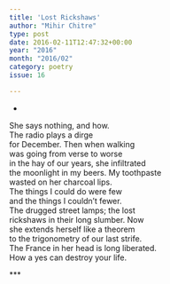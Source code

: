 ```yaml
---
title: 'Lost Rickshaws'
author: "Mihir Chitre"
type: post
date: 2016-02-11T12:47:32+00:00
year: "2016"
month: "2016/02"
category: poetry
issue: 16

---
```

*

She says nothing, and how.  
The radio plays a dirge  
for December. Then when walking  
was going from verse to worse  
in the hay of our years, she infiltrated  
the moonlight in my beers. My toothpaste  
wasted on her charcoal lips.  
The things I could do were few  
and the things I couldn&#8217;t fewer.  
The drugged street lamps; the lost  
rickshaws in their long slumber. Now  
she extends herself like a theorem  
to the trigonometry of our last strife.  
The France in her head is long liberated.  
How a yes can destroy your life.

\***
